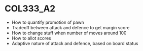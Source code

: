 # COL333_A2
- How to quantify promotion of pawn
- Tradeoff between attack and defence to get margin score
- How to change stuff when number of moves around 100
- How to allot scores
- Adaptive nature of attack and defence, based on board status
